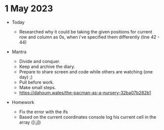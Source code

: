 # 1 May 2023

* Today
  * Researched why it could be taking the given positions for current row and column as 0s, when i've specified them differently (line 42 - 44)

* Mantra
  * Divide and conquer.
  * Keep and archive the diary.
  * Prepare to share screen and code while others are watching (one day) ;)
  * Pull before work.
  * Make small steps.
  * https://dahoum.wales/the-pacman-as-a-nursery-32ba07b282b1

* Homework
  * Fix the error with the ifs
  * Based on the current coordinates console log his current cell in the array ([i,j])
